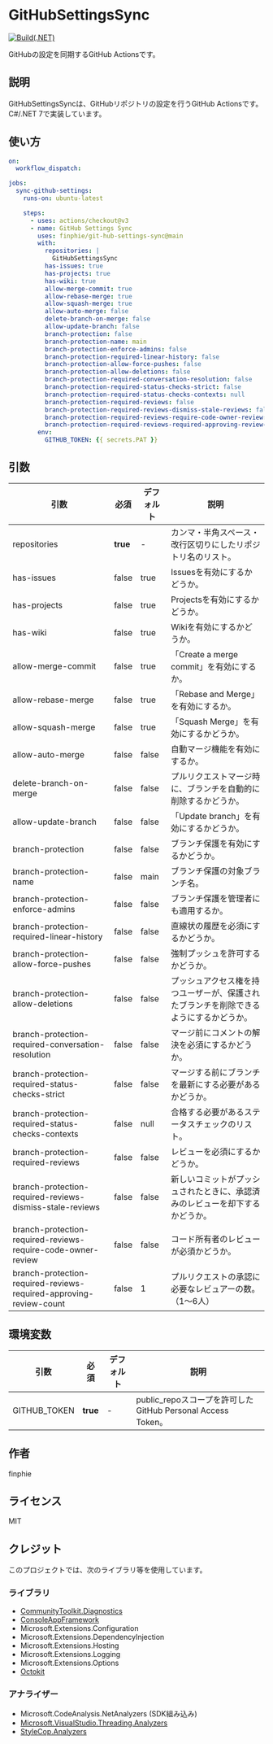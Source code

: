 # GitHubSettingsSync

[![Build(.NET)](https://github.com/finphie/GitHubSettingsSync/actions/workflows/build-dotnet.yml/badge.svg)](https://github.com/finphie/GitHubSettingsSync/actions/workflows/build-dotnet.yml)

GitHubの設定を同期するGitHub Actionsです。

## 説明

GitHubSettingsSyncは、GitHubリポジトリの設定を行うGitHub Actionsです。C#/.NET 7で実装しています。

## 使い方

```yml
on:
  workflow_dispatch:

jobs:
  sync-github-settings:
    runs-on: ubuntu-latest

    steps:
      - uses: actions/checkout@v3
      - name: GitHub Settings Sync
        uses: finphie/git-hub-settings-sync@main
        with:
          repositories: |
            GitHubSettingsSync
          has-issues: true
          has-projects: true
          has-wiki: true
          allow-merge-commit: true
          allow-rebase-merge: true
          allow-squash-merge: true
          allow-auto-merge: false
          delete-branch-on-merge: false
          allow-update-branch: false
          branch-protection: false
          branch-protection-name: main
          branch-protection-enforce-admins: false
          branch-protection-required-linear-history: false
          branch-protection-allow-force-pushes: false
          branch-protection-allow-deletions: false
          branch-protection-required-conversation-resolution: false
          branch-protection-required-status-checks-strict: false
          branch-protection-required-status-checks-contexts: null
          branch-protection-required-reviews: false
          branch-protection-required-reviews-dismiss-stale-reviews: false
          branch-protection-required-reviews-require-code-owner-review: false
          branch-protection-required-reviews-required-approving-review-count: 1
        env:
          GITHUB_TOKEN: {{ secrets.PAT }}
```

## 引数

引数|必須|デフォルト|説明
-|-|-|-
repositories|**true**|-|カンマ・半角スペース・改行区切りにしたリポジトリ名のリスト。
has-issues|false|true|Issuesを有効にするかどうか。
has-projects|false|true|Projectsを有効にするかどうか。
has-wiki|false|true|Wikiを有効にするかどうか。
allow-merge-commit|false|true|「Create a merge commit」を有効にするか。
allow-rebase-merge|false|true|「Rebase and Merge」を有効にするか。
allow-squash-merge|false|true|「Squash Merge」を有効にするかどうか。
allow-auto-merge|false|false|自動マージ機能を有効にするか。
delete-branch-on-merge|false|false|プルリクエストマージ時に、ブランチを自動的に削除するかどうか。
allow-update-branch|false|false|「Update branch」を有効にするかどうか。
branch-protection|false|false|ブランチ保護を有効にするかどうか。
branch-protection-name|false|main|ブランチ保護の対象ブランチ名。
branch-protection-enforce-admins|false|false|ブランチ保護を管理者にも適用するか。
branch-protection-required-linear-history|false|false|直線状の履歴を必須にするかどうか。
branch-protection-allow-force-pushes|false|false|強制プッシュを許可するかどうか。
branch-protection-allow-deletions|false|false|プッシュアクセス権を持つユーザーが、保護されたブランチを削除できるようにするかどうか。
branch-protection-required-conversation-resolution|false|false|マージ前にコメントの解決を必須にするかどうか。
branch-protection-required-status-checks-strict|false|false|マージする前にブランチを最新にする必要があるかどうか。
branch-protection-required-status-checks-contexts|false|null|合格する必要があるステータスチェックのリスト。
branch-protection-required-reviews|false|false|レビューを必須にするかどうか。
branch-protection-required-reviews-dismiss-stale-reviews|false|false|新しいコミットがプッシュされたときに、承認済みのレビューを却下するかどうか。
branch-protection-required-reviews-require-code-owner-review|false|false|コード所有者のレビューが必須かどうか。
branch-protection-required-reviews-required-approving-review-count|false|1|プルリクエストの承認に必要なレビュアーの数。（1～6人）

## 環境変数

引数|必須|デフォルト|説明
-|-|-|-
GITHUB_TOKEN|**true**|-|public_repoスコープを許可したGitHub Personal Access Token。

## 作者

finphie

## ライセンス

MIT

## クレジット

このプロジェクトでは、次のライブラリ等を使用しています。

### ライブラリ

- [CommunityToolkit.Diagnostics](https://github.com/CommunityToolkit/dotnet)
- [ConsoleAppFramework](https://github.com/Cysharp/ConsoleAppFramework)
- Microsoft.Extensions.Configuration
- Microsoft.Extensions.DependencyInjection
- Microsoft.Extensions.Hosting
- Microsoft.Extensions.Logging
- Microsoft.Extensions.Options
- [Octokit](https://github.com/octokit/octokit.net)

### アナライザー

- Microsoft.CodeAnalysis.NetAnalyzers (SDK組み込み)
- [Microsoft.VisualStudio.Threading.Analyzers](https://github.com/Microsoft/vs-threading)
- [StyleCop.Analyzers](https://github.com/DotNetAnalyzers/StyleCopAnalyzers)
